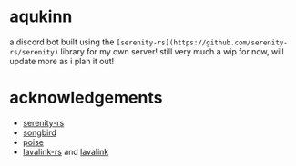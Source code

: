 # aqukinn
a discord bot built using the `[serenity-rs](https://github.com/serenity-rs/serenity)` library for my own server!
still very much a wip for now, will update more as i plan it out!
# acknowledgements
- [serenity-rs](https://github.com/serenity-rs/serenity/)
- [songbird](https://github.com/serenity-rs/songbird/)
- [poise](https://github.com/kangalioo/poise)
- [lavalink-rs](https://gitlab.com/vicky5124/lavalink-rs) and [lavalink](https://github.com/freyacodes/Lavalink)

